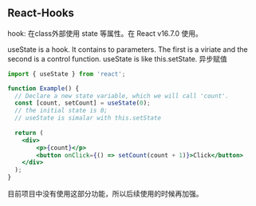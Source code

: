 ## React-Hooks

hook: 在class外部使用 state 等属性。在 React v16.7.0 使用。

useState is a hook. It contains to parameters. The first is a viriate and the second is a control function. useState is like this.setState. 异步赋值

~~~jsx
import { useState } from 'react';

function Example() {
  // Declare a new state variable, which we will call 'count'.
  const [count, setCount] = useState(0);
  // the initial state is 0;
  // useState is simalar with this.setState
  
  return (
    <div>
    	<p>{count}</p>
    	<button onClick={() => setCount(count + 1)}>Click</button>
    </div>
  );
}
~~~

目前项目中没有使用这部分功能，所以后续使用的时候再加强。


